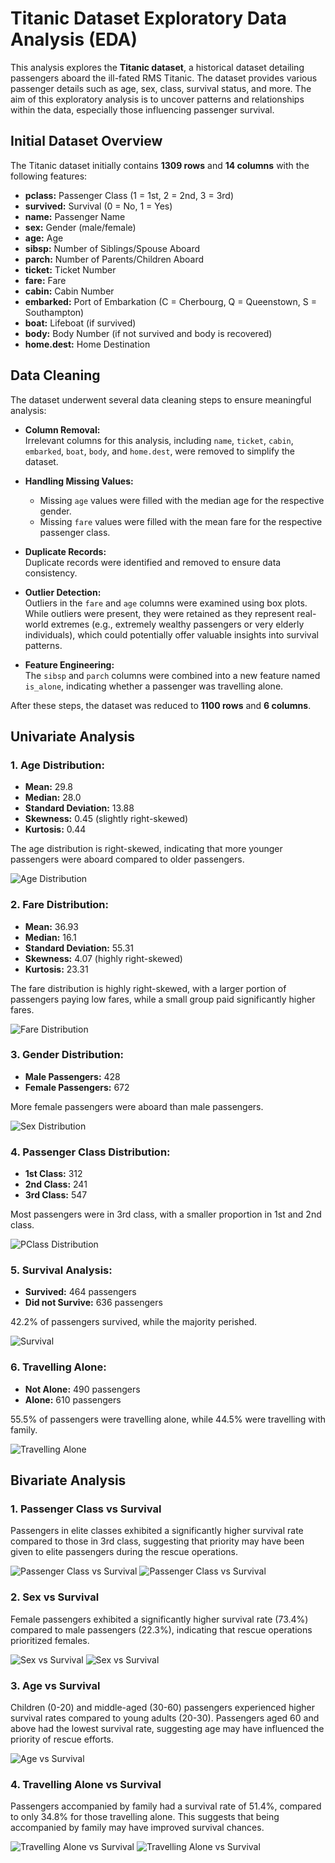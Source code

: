# Titanic Dataset Exploratory Data Analysis (EDA)

This analysis explores the **Titanic dataset**, a historical dataset detailing passengers aboard the ill-fated RMS Titanic. The dataset provides various passenger details such as age, sex, class, survival status, and more. The aim of this exploratory analysis is to uncover patterns and relationships within the data, especially those influencing passenger survival.

## Initial Dataset Overview

The Titanic dataset initially contains **1309 rows** and **14 columns** with the following features:

- **pclass:** Passenger Class (1 = 1st, 2 = 2nd, 3 = 3rd)
- **survived:** Survival (0 = No, 1 = Yes)
- **name:** Passenger Name
- **sex:** Gender (male/female)
- **age:** Age
- **sibsp:** Number of Siblings/Spouse Aboard
- **parch:** Number of Parents/Children Aboard
- **ticket:** Ticket Number
- **fare:** Fare
- **cabin:** Cabin Number
- **embarked:** Port of Embarkation (C = Cherbourg, Q = Queenstown, S = Southampton)
- **boat:** Lifeboat (if survived)
- **body:** Body Number (if not survived and body is recovered)
- **home.dest:** Home Destination

## Data Cleaning

The dataset underwent several data cleaning steps to ensure meaningful analysis:

- **Column Removal:**  
  Irrelevant columns for this analysis, including `name`, `ticket`, `cabin`, `embarked`, `boat`, `body`, and `home.dest`, were removed to simplify the dataset.

- **Handling Missing Values:**  
  - Missing `age` values were filled with the median age for the respective gender.
  - Missing `fare` values were filled with the mean fare for the respective passenger class.

- **Duplicate Records:**  
  Duplicate records were identified and removed to ensure data consistency.

- **Outlier Detection:**  
  Outliers in the `fare` and `age` columns were examined using box plots. While outliers were present, they were retained as they represent real-world extremes (e.g., extremely wealthy passengers or very elderly individuals), which could potentially offer valuable insights into survival patterns.

- **Feature Engineering:**  
  The `sibsp` and `parch` columns were combined into a new feature named `is_alone`, indicating whether a passenger was travelling alone.

After these steps, the dataset was reduced to **1100 rows** and **6 columns**.

## Univariate Analysis

### 1. **Age Distribution:**

- **Mean:** 29.8  
- **Median:** 28.0  
- **Standard Deviation:** 13.88  
- **Skewness:** 0.45 (slightly right-skewed)  
- **Kurtosis:** 0.44

The age distribution is right-skewed, indicating that more younger passengers were aboard compared to older passengers.

![Age Distribution](Images/agedist.png)

### 2. **Fare Distribution:**

- **Mean:** 36.93  
- **Median:** 16.1  
- **Standard Deviation:** 55.31  
- **Skewness:** 4.07 (highly right-skewed)  
- **Kurtosis:** 23.31

The fare distribution is highly right-skewed, with a larger portion of passengers paying low fares, while a small group paid significantly higher fares.

![Fare Distribution](Images/faredist.png)

### 3. **Gender Distribution:**

- **Male Passengers:** 428  
- **Female Passengers:** 672

More female passengers were aboard than male passengers.

![Sex Distribution](Images/sexdist.png)

### 4. **Passenger Class Distribution:**

- **1st Class:** 312  
- **2nd Class:** 241  
- **3rd Class:** 547

Most passengers were in 3rd class, with a smaller proportion in 1st and 2nd class.

![PClass Distribution](Images/pclassdist.png)

### 5. **Survival Analysis:**

- **Survived:** 464 passengers  
- **Did not Survive:** 636 passengers

42.2% of passengers survived, while the majority perished.

![Survival](Images/suv.png)

### 6. **Travelling Alone:**

- **Not Alone:** 490 passengers  
- **Alone:** 610 passengers

55.5% of passengers were travelling alone, while 44.5% were travelling with family.

![Travelling Alone](Images/travelling_alone.png)

## Bivariate Analysis

### 1. **Passenger Class vs Survival**

Passengers in elite classes exhibited a significantly higher survival rate compared to those in 3rd class, suggesting that priority may have been given to elite passengers during the rescue operations.

![Passenger Class vs Survival](Images/pclass_vs_survival_bar.png)
![Passenger Class vs Survival](Images/pclass_vs_survival_pie.png)

### 2. **Sex vs Survival**

Female passengers exhibited a significantly higher survival rate (73.4%) compared to male passengers (22.3%), indicating that rescue operations prioritized females.

![Sex vs Survival](Images/sex_vs_survival_bar.png)
![Sex vs Survival](Images/sex_vs_survival_pie.png)

### 3. **Age vs Survival**

Children (0-20) and middle-aged (30-60) passengers experienced higher survival rates compared to young adults (20-30). Passengers aged 60 and above had the lowest survival rate, suggesting age may have influenced the priority of rescue efforts.

![Age vs Survival](Images/age_vs_survival.png)

### 4. **Travelling Alone vs Survival**

Passengers accompanied by family had a survival rate of 51.4%, compared to only 34.8% for those travelling alone. This suggests that being accompanied by family may have improved survival chances.

![Travelling Alone vs Survival](Images/alone_vs_survival_bar.png)
![Travelling Alone vs Survival](Images/alone_vs_survival_pie.png)
